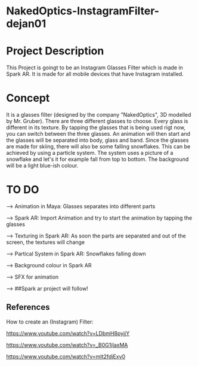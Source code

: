 # NakedOptics-InstagramFilter-dejan01

# Project Description

This Project is goingt to be an Instagram Glasses Filter which is made in Spark AR. It is made for all mobile devices that have Instagram installed.

# Concept

It is a glasses filter (designed by the company "NakedOptics", 3D modelled by Mr. Gruber). There are three different glasses to choose. 
Every glass is different in its texture. By tapping the glasses that is being used rigt now, you can switch between the three glasses. An animation will then start and the glasses will be separated into body, glass and band. Since the glasses are made for skiing, there will also be some falling snowflakes. This can be achieved by using a particle system. The system uses a picture of a snowflake and let's it for example fall from top to bottom. The background will be a light blue-ish colour.

# TO DO

--> Animation in Maya: Glasses separates into different parts 

--> Spark AR: Import Animation and try to start the animation by tapping the glasses

--> Texturing in Spark AR: As soon the parts are separated and out of the screen, the textures will change

--> Partical System in Spark AR: Snowflakes falling down

--> Background colour in Spark AR

--> SFX for animation 

--> ##Spark ar project will follow!


## References

How to create an (Instagram) Filter:

https://www.youtube.com/watch?v=LDbmH8pyjjY

https://www.youtube.com/watch?v=_B0G1jIaxMA

https://www.youtube.com/watch?v=mIt2fdjExy0

